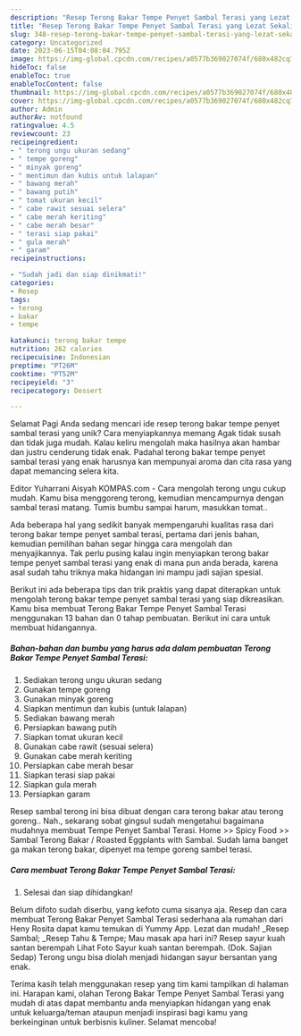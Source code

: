 ```yaml
---
description: "Resep Terong Bakar Tempe Penyet Sambal Terasi yang Lezat Sekali, Sempurna"
title: "Resep Terong Bakar Tempe Penyet Sambal Terasi yang Lezat Sekali, Sempurna"
slug: 348-resep-terong-bakar-tempe-penyet-sambal-terasi-yang-lezat-sekali-sempurna
category: Uncategorized
date: 2023-06-15T04:08:04.795Z
image: https://img-global.cpcdn.com/recipes/a0577b369027074f/680x482cq70/terong-bakar-tempe-penyet-sambal-terasi-foto-resep-utama.jpg
hideToc: false
enableToc: true
enableTocContent: false
thumbnail: https://img-global.cpcdn.com/recipes/a0577b369027074f/680x482cq70/terong-bakar-tempe-penyet-sambal-terasi-foto-resep-utama.jpg
cover: https://img-global.cpcdn.com/recipes/a0577b369027074f/680x482cq70/terong-bakar-tempe-penyet-sambal-terasi-foto-resep-utama.jpg
author: Admin
authorAv: notfound
ratingvalue: 4.5
reviewcount: 23
recipeingredient:
- " terong ungu ukuran sedang"
- " tempe goreng"
- " minyak goreng"
- " mentimun dan kubis untuk lalapan"
- " bawang merah"
- " bawang putih"
- " tomat ukuran kecil"
- " cabe rawit sesuai selera"
- " cabe merah keriting"
- " cabe merah besar"
- " terasi siap pakai"
- " gula merah"
- " garam"
recipeinstructions:

- "Sudah jadi dan siap dinikmati!"
categories:
- Resep
tags:
- terong
- bakar
- tempe

katakunci: terong bakar tempe 
nutrition: 262 calories
recipecuisine: Indonesian
preptime: "PT26M"
cooktime: "PT52M"
recipeyield: "3"
recipecategory: Dessert

---
```



Selamat Pagi Anda sedang mencari ide resep terong bakar tempe penyet sambal terasi yang unik? Cara menyiapkannya memang Agak tidak susah dan tidak juga mudah. Kalau keliru mengolah maka hasilnya akan hambar dan justru cenderung tidak enak. Padahal terong bakar tempe penyet sambal terasi yang enak harusnya kan mempunyai aroma dan cita rasa yang dapat memancing selera kita.


Editor Yuharrani Aisyah KOMPAS.com - Cara mengolah terong ungu cukup mudah. Kamu bisa menggoreng terong, kemudian mencampurnya dengan sambal terasi matang. Tumis bumbu sampai harum, masukkan tomat..

Ada beberapa hal yang sedikit banyak mempengaruhi kualitas rasa dari terong bakar tempe penyet sambal terasi, pertama dari jenis bahan, kemudian pemilihan bahan segar hingga cara mengolah dan menyajikannya. Tak perlu pusing kalau ingin menyiapkan terong bakar tempe penyet sambal terasi yang enak di mana pun anda berada, karena asal sudah tahu triknya maka hidangan ini mampu jadi sajian spesial.


Berikut ini ada beberapa tips dan trik praktis yang dapat diterapkan untuk mengolah terong bakar tempe penyet sambal terasi yang siap dikreasikan. Kamu bisa membuat Terong Bakar Tempe Penyet Sambal Terasi menggunakan 13 bahan dan 0 tahap pembuatan. Berikut ini cara untuk membuat hidangannya.

<!--inarticleads1-->

##### Bahan-bahan dan bumbu yang harus ada dalam pembuatan Terong Bakar Tempe Penyet Sambal Terasi:

1. Sediakan  terong ungu ukuran sedang
1. Gunakan  tempe goreng
1. Gunakan  minyak goreng
1. Siapkan  mentimun dan kubis (untuk lalapan)
1. Sediakan  bawang merah
1. Persiapkan  bawang putih
1. Siapkan  tomat ukuran kecil
1. Gunakan  cabe rawit (sesuai selera)
1. Gunakan  cabe merah keriting
1. Persiapkan  cabe merah besar
1. Siapkan  terasi siap pakai
1. Siapkan  gula merah
1. Persiapkan  garam


Resep sambal terong ini bisa dibuat dengan cara terong bakar atau terong goreng.. Nah., sekarang sobat gingsul sudah mengetahui bagaimana mudahnya membuat Tempe Penyet Sambal Terasi. Home &gt;&gt; Spicy Food &gt;&gt; Sambal Terong Bakar / Roasted Eggplants with Sambal. Sudah lama banget ga makan terong bakar, dipenyet ma tempe goreng sambel terasi. 

<!--inarticleads2-->

##### Cara membuat Terong Bakar Tempe Penyet Sambal Terasi:


1. Selesai dan siap dihidangkan!

Belum difoto sudah diserbu, yang kefoto cuma sisanya aja. Resep dan cara membuat Terong Bakar Penyet Sambal Terasi sederhana ala rumahan dari Heny Rosita dapat kamu temukan di Yummy App. Lezat dan mudah! _Resep Sambal; _Resep Tahu &amp; Tempe; Mau masak apa hari ini? Resep sayur kuah santan berempah Lihat Foto Sayur kuah santan berempah. (Dok. Sajian Sedap) Terong ungu bisa diolah menjadi hidangan sayur bersantan yang enak. 

Terima kasih telah menggunakan resep yang tim kami tampilkan di halaman ini. Harapan kami, olahan Terong Bakar Tempe Penyet Sambal Terasi yang mudah di atas dapat membantu anda menyiapkan hidangan yang enak untuk keluarga/teman ataupun menjadi inspirasi bagi kamu yang berkeinginan untuk berbisnis kuliner. Selamat mencoba!
